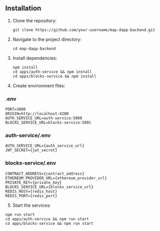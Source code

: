 ## Installation

1. Clone the repository:
   ```
   git clone https://github.com/your-username/map-dapp-backend.git
   ```

2. Navigate to the project directory:
   ```
   cd map-dapp-backend
   ```

3. Install dependencies:
   ```
   npm install
   cd apps/auth-service && npm install
   cd apps/blocks-service && npm install
   ```

4. Create environment files:

### .env
```env
PORT=3000
ORIGIN=http://localhost:4200
AUTH_SERVICE_URL=auth-service:5000
BLOCKS_SERVICE_URL=blocks-service:5001
```

### auth-service/.env
```env
AUTH_SERVICE_URL={auth_service_url}
JWT_SECRET={jwt_secret}
```

### blocks-service/.env
```env
CONTRACT_ADDRESS={contract_address}
ETHEREUM_PROVIDER_URL={ethereum_provider_url}
PRIVATE_KEY={private_key}
BLOCKS_SERVICE_URL={blocks_service_url}
REDIS_HOST={redis_host}
REDIS_PORT={redis_port}
```

5. Start the services:

```
npm run start
cd apps/auth-service && npm run start
cd apps/blocks-service && npm run start
```
